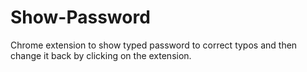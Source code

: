 # Show-Password
Chrome extension to show typed password to correct typos and then change it back by clicking on the extension.
